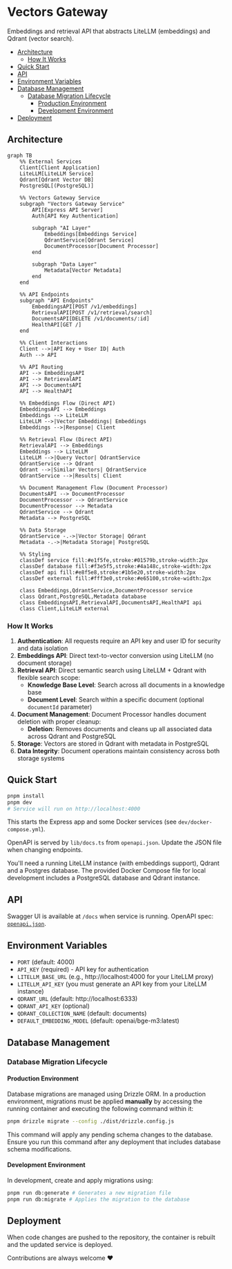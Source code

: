 # Vectors Gateway <!-- omit in toc -->

Embeddings and retrieval API that abstracts LiteLLM (embeddings) and Qdrant (vector search).

- [Architecture](#architecture)
  - [How It Works](#how-it-works)
- [Quick Start](#quick-start)
- [API](#api)
- [Environment Variables](#environment-variables)
- [Database Management](#database-management)
  - [Database Migration Lifecycle](#database-migration-lifecycle)
    - [Production Environment](#production-environment)
    - [Development Environment](#development-environment)
- [Deployment](#deployment)

## Architecture

```mermaid
graph TB
    %% External Services
    Client[Client Application]
    LiteLLM[LiteLLM Service]
    Qdrant[Qdrant Vector DB]
    PostgreSQL[(PostgreSQL)]
    
    %% Vectors Gateway Service
    subgraph "Vectors Gateway Service"
        API[Express API Server]
        Auth[API Key Authentication]
        
        subgraph "AI Layer"
            Embeddings[Embeddings Service]
            QdrantService[Qdrant Service]
            DocumentProcessor[Document Processor]
        end
        
        subgraph "Data Layer"
            Metadata[Vector Metadata]
        end
    end
    
    %% API Endpoints
    subgraph "API Endpoints"
        EmbeddingsAPI[POST /v1/embeddings]
        RetrievalAPI[POST /v1/retrieval/search]
        DocumentsAPI[DELETE /v1/documents/:id]
        HealthAPI[GET /]
    end
    
    %% Client Interactions
    Client -->|API Key + User ID| Auth
    Auth --> API
    
    %% API Routing
    API --> EmbeddingsAPI
    API --> RetrievalAPI
    API --> DocumentsAPI
    API --> HealthAPI
    
    %% Embeddings Flow (Direct API)
    EmbeddingsAPI --> Embeddings
    Embeddings --> LiteLLM
    LiteLLM -->|Vector Embeddings| Embeddings
    Embeddings -->|Response| Client
    
    %% Retrieval Flow (Direct API)
    RetrievalAPI --> Embeddings
    Embeddings --> LiteLLM
    LiteLLM -->|Query Vector| QdrantService
    QdrantService --> Qdrant
    Qdrant -->|Similar Vectors| QdrantService
    QdrantService -->|Results| Client
    
    %% Document Management Flow (Document Processor)
    DocumentsAPI --> DocumentProcessor
    DocumentProcessor --> QdrantService
    DocumentProcessor --> Metadata
    QdrantService --> Qdrant
    Metadata --> PostgreSQL
    
    %% Data Storage
    QdrantService -.->|Vector Storage| Qdrant
    Metadata -.->|Metadata Storage| PostgreSQL
    
    %% Styling
    classDef service fill:#e1f5fe,stroke:#01579b,stroke-width:2px
    classDef database fill:#f3e5f5,stroke:#4a148c,stroke-width:2px
    classDef api fill:#e8f5e8,stroke:#1b5e20,stroke-width:2px
    classDef external fill:#fff3e0,stroke:#e65100,stroke-width:2px
    
    class Embeddings,QdrantService,DocumentProcessor service
    class Qdrant,PostgreSQL,Metadata database
    class EmbeddingsAPI,RetrievalAPI,DocumentsAPI,HealthAPI api
    class Client,LiteLLM external
```

### How It Works

1. **Authentication**: All requests require an API key and user ID for security and data isolation
2. **Embeddings API**: Direct text-to-vector conversion using LiteLLM (no document storage)
3. **Retrieval API**: Direct semantic search using LiteLLM + Qdrant with flexible search scope:
   - **Knowledge Base Level**: Search across all documents in a knowledge base
   - **Document Level**: Search within a specific document (optional `documentId` parameter)
4. **Document Management**: Document Processor handles document deletion with proper cleanup:
   - **Deletion**: Removes documents and cleans up all associated data across Qdrant and PostgreSQL
5. **Storage**: Vectors are stored in Qdrant with metadata in PostgreSQL
6. **Data Integrity**: Document operations maintain consistency across both storage systems

## Quick Start

```bash
pnpm install
pnpm dev
# Service will run on http://localhost:4000
```

This starts the Express app and some Docker services (see `dev/docker-compose.yml`).

OpenAPI is served by `lib/docs.ts` from `openapi.json`. Update the JSON file when changing endpoints.

You'll need a running LiteLLM instance (with embeddings support), Qdrant and a Postgres database. The provided Docker Compose file for local development includes a PostgreSQL database and Qdrant instance.

## API

Swagger UI is available at `/docs` when service is running. OpenAPI spec: [`openapi.json`](./openapi.json).

## Environment Variables

- `PORT` (default: 4000)
- `API_KEY` (required) - API key for authentication
- `LITELLM_BASE_URL` (e.g., http://localhost:4000 for your LiteLLM proxy)
- `LITELLM_API_KEY` (you must generate an API key from your LiteLLM instance)
- `QDRANT_URL` (default: http://localhost:6333)
- `QDRANT_API_KEY` (optional)
- `QDRANT_COLLECTION_NAME` (default: documents)
- `DEFAULT_EMBEDDING_MODEL` (default: openai/bge-m3:latest)

## Database Management

### Database Migration Lifecycle

#### Production Environment

Database migrations are managed using Drizzle ORM. In a production environment, migrations must be applied **manually** by accessing the running container and executing the following command within it:

```bash
pnpm drizzle migrate --config ./dist/drizzle.config.js
```

This command will apply any pending schema changes to the database. Ensure you run this command after any deployment that includes database schema modifications.

#### Development Environment

In development, create and apply migrations using:

```bash
pnpm run db:generate # Generates a new migration file
pnpm run db:migrate # Applies the migration to the database
```

## Deployment

When code changes are pushed to the repository, the container is rebuilt and the updated service is deployed.

Contributions are always welcome ❤️
